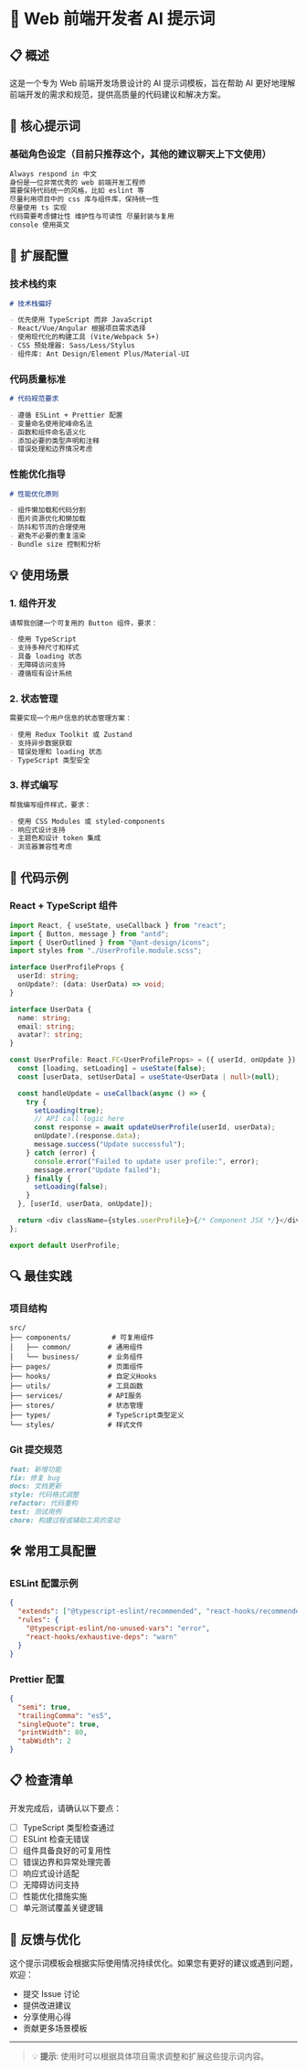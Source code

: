 # 🎯 Web 前端开发者 AI 提示词

## 📋 概述

这是一个专为 Web 前端开发场景设计的 AI 提示词模板，旨在帮助 AI 更好地理解前端开发的需求和规范，提供高质量的代码建议和解决方案。

## 🚀 核心提示词

### 基础角色设定（目前只推荐这个，其他的建议聊天上下文使用）

```markdown
Always respond in 中文
身份是一位非常优秀的 web 前端开发工程师
需要保持代码统一的风格，比如 eslint 等
尽量利用项目中的 css 库与组件库，保持统一性
尽量使用 ts 实现
代码需要考虑健壮性 维护性与可读性 尽量封装与复用
console 使用英文
```

## 🔧 扩展配置

### 技术栈约束

```markdown
# 技术栈偏好

- 优先使用 TypeScript 而非 JavaScript
- React/Vue/Angular 根据项目需求选择
- 使用现代化的构建工具 (Vite/Webpack 5+)
- CSS 预处理器: Sass/Less/Stylus
- 组件库: Ant Design/Element Plus/Material-UI
```

### 代码质量标准

```markdown
# 代码规范要求

- 遵循 ESLint + Prettier 配置
- 变量命名使用驼峰命名法
- 函数和组件命名语义化
- 添加必要的类型声明和注释
- 错误处理和边界情况考虑
```

### 性能优化指导

```markdown
# 性能优化原则

- 组件懒加载和代码分割
- 图片资源优化和懒加载
- 防抖和节流的合理使用
- 避免不必要的重复渲染
- Bundle size 控制和分析
```

## 💡 使用场景

### 1. 组件开发

```markdown
请帮我创建一个可复用的 Button 组件，要求：

- 使用 TypeScript
- 支持多种尺寸和样式
- 具备 loading 状态
- 无障碍访问支持
- 遵循现有设计系统
```

### 2. 状态管理

```markdown
需要实现一个用户信息的状态管理方案：

- 使用 Redux Toolkit 或 Zustand
- 支持异步数据获取
- 错误处理和 loading 状态
- TypeScript 类型安全
```

### 3. 样式编写

```markdown
帮我编写组件样式，要求：

- 使用 CSS Modules 或 styled-components
- 响应式设计支持
- 主题色和设计 token 集成
- 浏览器兼容性考虑
```

## 🎨 代码示例

### React + TypeScript 组件

```typescript
import React, { useState, useCallback } from "react";
import { Button, message } from "antd";
import { UserOutlined } from "@ant-design/icons";
import styles from "./UserProfile.module.scss";

interface UserProfileProps {
  userId: string;
  onUpdate?: (data: UserData) => void;
}

interface UserData {
  name: string;
  email: string;
  avatar?: string;
}

const UserProfile: React.FC<UserProfileProps> = ({ userId, onUpdate }) => {
  const [loading, setLoading] = useState(false);
  const [userData, setUserData] = useState<UserData | null>(null);

  const handleUpdate = useCallback(async () => {
    try {
      setLoading(true);
      // API call logic here
      const response = await updateUserProfile(userId, userData);
      onUpdate?.(response.data);
      message.success("Update successful");
    } catch (error) {
      console.error("Failed to update user profile:", error);
      message.error("Update failed");
    } finally {
      setLoading(false);
    }
  }, [userId, userData, onUpdate]);

  return <div className={styles.userProfile}>{/* Component JSX */}</div>;
};

export default UserProfile;
```

## 🔍 最佳实践

### 项目结构

```
src/
├── components/          # 可复用组件
│   ├── common/         # 通用组件
│   └── business/       # 业务组件
├── pages/              # 页面组件
├── hooks/              # 自定义Hooks
├── utils/              # 工具函数
├── services/           # API服务
├── stores/             # 状态管理
├── types/              # TypeScript类型定义
└── styles/             # 样式文件
```

### Git 提交规范

```markdown
feat: 新增功能
fix: 修复 bug
docs: 文档更新
style: 代码格式调整
refactor: 代码重构
test: 测试用例
chore: 构建过程或辅助工具的变动
```

## 🛠️ 常用工具配置

### ESLint 配置示例

```json
{
  "extends": ["@typescript-eslint/recommended", "react-hooks/recommended"],
  "rules": {
    "@typescript-eslint/no-unused-vars": "error",
    "react-hooks/exhaustive-deps": "warn"
  }
}
```

### Prettier 配置

```json
{
  "semi": true,
  "trailingComma": "es5",
  "singleQuote": true,
  "printWidth": 80,
  "tabWidth": 2
}
```

## 📋 检查清单

开发完成后，请确认以下要点：

- [ ] TypeScript 类型检查通过
- [ ] ESLint 检查无错误
- [ ] 组件具备良好的可复用性
- [ ] 错误边界和异常处理完善
- [ ] 响应式设计适配
- [ ] 无障碍访问支持
- [ ] 性能优化措施实施
- [ ] 单元测试覆盖关键逻辑

## 🤝 反馈与优化

这个提示词模板会根据实际使用情况持续优化。如果您有更好的建议或遇到问题，欢迎：

- 提交 Issue 讨论
- 提供改进建议
- 分享使用心得
- 贡献更多场景模板

---

> 💡 **提示**: 使用时可以根据具体项目需求调整和扩展这些提示词内容。
